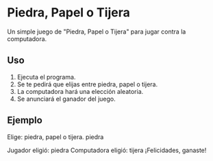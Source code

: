 # Piedra, Papel o Tijera

Un simple juego de "Piedra, Papel o Tijera" para jugar contra la computadora.

## Uso

1. Ejecuta el programa.
2. Se te pedirá que elijas entre piedra, papel o tijera.
3. La computadora hará una elección aleatoria.
4. Se anunciará el ganador del juego.

## Ejemplo

Elige: piedra, papel o tijera.
piedra

Jugador eligió: piedra
Computadora eligió: tijera
¡Felicidades, ganaste!